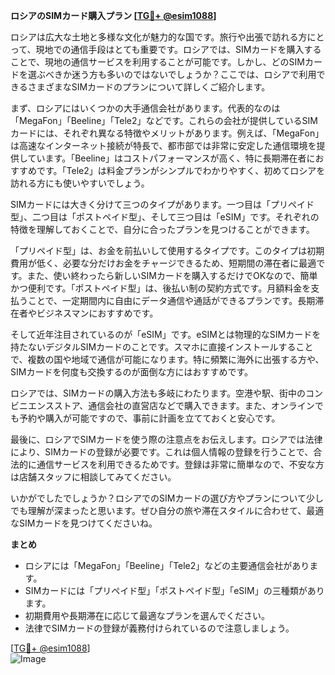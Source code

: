 **ロシアのSIMカード購入プラン [[TG💪+ @esim1088](https://t.me/s/esim1088)]**

ロシアは広大な土地と多様な文化が魅力的な国です。旅行や出張で訪れる方にとって、現地での通信手段はとても重要です。ロシアでは、SIMカードを購入することで、現地の通信サービスを利用することが可能です。しかし、どのSIMカードを選ぶべきか迷う方も多いのではないでしょうか？ここでは、ロシアで利用できるさまざまなSIMカードのプランについて詳しくご紹介します。

まず、ロシアにはいくつかの大手通信会社があります。代表的なのは「MegaFon」「Beeline」「Tele2」などです。これらの会社が提供しているSIMカードには、それぞれ異なる特徴やメリットがあります。例えば、「MegaFon」は高速なインターネット接続が特長で、都市部では非常に安定した通信環境を提供しています。「Beeline」はコストパフォーマンスが高く、特に長期滞在者におすすめです。「Tele2」は料金プランがシンプルでわかりやすく、初めてロシアを訪れる方にも使いやすいでしょう。

SIMカードには大きく分けて三つのタイプがあります。一つ目は「プリペイド型」、二つ目は「ポストペイド型」、そして三つ目は「eSIM」です。それぞれの特徴を理解しておくことで、自分に合ったプランを見つけることができます。

「プリペイド型」は、お金を前払いして使用するタイプです。このタイプは初期費用が低く、必要な分だけお金をチャージできるため、短期間の滞在者に最適です。また、使い終わったら新しいSIMカードを購入するだけでOKなので、簡単かつ便利です。「ポストペイド型」は、後払い制の契約方式です。月額料金を支払うことで、一定期間内に自由にデータ通信や通話ができるプランです。長期滞在者やビジネスマンにおすすめです。

そして近年注目されているのが「eSIM」です。eSIMとは物理的なSIMカードを持たないデジタルSIMカードのことです。スマホに直接インストールすることで、複数の国や地域で通信が可能になります。特に頻繁に海外に出張する方や、SIMカードを何度も交換するのが面倒な方にはおすすめです。

ロシアでは、SIMカードの購入方法も多岐にわたります。空港や駅、街中のコンビニエンスストア、通信会社の直営店などで購入できます。また、オンラインでも予約や購入が可能ですので、事前に計画を立てておくと安心です。

最後に、ロシアでSIMカードを使う際の注意点をお伝えします。ロシアでは法律により、SIMカードの登録が必要です。これは個人情報の登録を行うことで、合法的に通信サービスを利用できるためです。登録は非常に簡単なので、不安な方は店舗スタッフに相談してみてください。

いかがでしたでしょうか？ロシアでのSIMカードの選び方やプランについて少しでも理解が深まったと思います。ぜひ自分の旅や滞在スタイルに合わせて、最適なSIMカードを見つけてくださいね。

**まとめ**
- ロシアには「MegaFon」「Beeline」「Tele2」などの主要通信会社があります。
- SIMカードには「プリペイド型」「ポストペイド型」「eSIM」の三種類があります。
- 初期費用や長期滞在に応じて最適なプランを選んでください。
- 法律でSIMカードの登録が義務付けられているので注意しましょう。

[[TG💪+ @esim1088](https://t.me/s/esim1088)]  
![Image](https://i.postimg.cc/Y0z9fWf4/image.png)